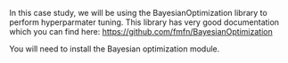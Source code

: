In this case study, we will be using the BayesianOptimization library to perform hyperparmater tuning. This library has very good documentation which you can find here: https://github.com/fmfn/BayesianOptimization

You will need to install the Bayesian optimization module.